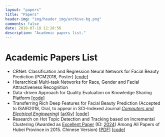 ```yaml
---
layout: "papers"
title: "Papers"
header-img: "img/header_img/archive-bg.png"
comments: false
date: 2018-07-18 12:28:56
description: "Academic papers list."
---
```

# Academic Papers List
* CRNet: Classification and Regression Neural Network for Facial Beauty Prediction (PCM2018, Poster) [[code](https://github.com/lucasxlu/CRNet.git)]  
* Hierarchical Multi-task Networks for Race, Gender and Facial Attractiveness Recognition    
* Data-driven Approach for Quality Evaluation on Knowledge Sharing Platform [[code](https://github.com/lucasxlu/ZhihuDataDriven.git)]    
* Transferring Rich Deep Features for Facial Beauty Prediction (Accepted to ISAIR2018, Oral, to appear in SCI-Indexed Journal *[Computers and Electrical Engineering](https://www.journals.elsevier.com/computers-and-electrical-engineering)*) [[arXiv](https://arxiv.org/abs/1803.07253)] [[code](https://github.com/lucasxlu/TransFBP.git)]  
* Research on Hot Topic Detection and Tracking based on Incremental Clustering (Awarded as [Excellent Paper](http://www.hbe.gov.cn/content.php?id=12717) (ID: [2024](http://hbxw.e21.edu.cn/e21sqlimg//file/201512/fff20151224164931_675715070.xls)) Among All Papers of Hubei Province in 2015. Chinese Version) [[PDF](https://lucasxlu.github.io/blog/about/Undergraduate_Thesis_2015_LuXu.pdf)] [[code](https://github.com/xuludev/System.git)]  

